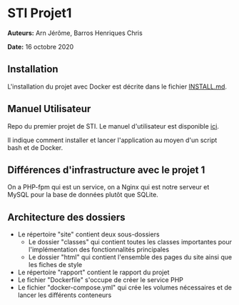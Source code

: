 # STI Projet1 

**Auteurs:** Arn Jérôme, Barros Henriques Chris

**Date:** 16 octobre 2020


## Installation

L'installation du projet avec Docker est décrite dans le fichier [INSTALL.md](INSTALL.md). 


## Manuel Utilisateur

Repo du premier projet de STI. Le manuel d'utilisateur est disponible [ici](./STI_ManuelUtilisateur.md).

Il indique comment installer et lancer l'application au moyen d'un script bash et de Docker.



## Différences d'infrastructure avec le projet 1

On a PHP-fpm qui est un service, on a Nginx qui est notre serveur et MySQL pour la base de données plutôt que SQLite. 



## Architecture des dossiers

- Le répertoire "site" contient deux sous-dossiers
  - Le dossier "classes" qui contient toutes les classes importantes pour l'implémentation des fonctionnalités principales
  - Le dossier "html" qui contient l'ensemble des pages du site ainsi que les fiches de style 
- Le répertoire "rapport" contient le rapport du projet 
- Le fichier "Dockerfile" s'occupe de créer le service PHP
- Le fichier "docker-compose.yml" qui crée les volumes nécessaires et de lancer les différents conteneurs





